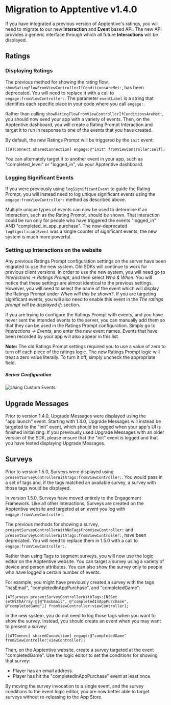 # Migration to Apptentive v1.4.0

If you have integrated a previous version of Apptentive's ratings, you will need to migrate to our new
**Interaction** and **Event** based API. The new API provides a generic interface through which all future
**Interactions** will be displayed.

## Ratings

### Displaying Ratings

The previous method for showing the rating flow, `showRatingFlowFromViewControllerIfConditionsAreMet:`, has been deprecated. You will need to replace it with a call to `engage:fromViewController:`. The parameter `eventLabel` is a string that identifies each specific place in your code where you call `engage:`.

Rather than calling `showRatingFlowFromViewControllerIfConditionsAreMet:`, you should now seed your app with a variety of events. Then, on the Apptentive dashboard, you will create a Rating Prompt Interaction and target it to run in response to one of the events that you have created.

By default, the new Ratings Prompt will be triggered by the `init` event:

	[[ATConnect sharedConnection] engage:@"init" fromViewController:self];

You can alternately target it to another event in your app, such as "completed_level" or "logged_in", via your Apptentive dashboard.

### Logging Significant Events

If you were previously using `logSignificantEvent` to guide the Rating Prompt, you will instead need to log unique significant events using the `engage:fromViewController:` method as described above.

Multiple unique types of events can now be used to determine if an Interaction, such as the Rating Prompt, should be shown. That interaction could be run only for people who have triggered the events "logged_in" AND "completed_in_app_purchase". The now-deprecated `logSignificantEvent` was a single counter of significant events; the new system is much more powerful.

### Setting  up Interactions on the website

Any previous Ratings Prompt configuration settings on the server have been migrated to use the new system. Old SDKs will continue to
work for previous client versions. In order to use the new system, you will need go to *Interactions -> Ratings Prompt*,
and then select *Who &amp; When*. You will notice that these settings are almost identical to the previous settings.
However, you will need to select the name of the event which will display the Ratings Prompt under *When will this
be shown?*. If you are targeting significant events, you will also need to enable this event in the *The ratings prompt
will be displayed if:* section.

If you are trying to configure the Ratings Prompt with events, and you have never sent the intended events to the server,
you can manually add them so that they can be used in the Ratings Prompt configuration. Simply go to *Interactions ->
Events*, and enter the new event names. Events that have been recorded by your app will also appear in this list.

**Note:** The old Ratings Prompt settings required you to use a value of zero to turn off each piece of the ratings
logic. The new Ratings Prompt logic will treat a zero value literally. To turn it off, simply uncheck the appropriate
field.

##### Server Configuration

![Using Custom Events](https://raw.githubusercontent.com/skykelsey/apptentive-android/rating_interaction_docs/etc/screenshots/ratings_prompt_interaction_config.png)

## Upgrade Messages

Prior to version 1.4.0, Upgrade Messages were displayed using the "app.launch" event. Starting with 1.4.0, Upgrade Messages will instead be targeted to the "init" event, which should be logged when your app's UI is finished initializing. If you previously used Upgrade Messages with an older version of the SDK, please ensure that the "init" event is logged and that you have tested displaying Upgrade Messages.

## Surveys

Prior to version 1.5.0, Surveys were displayed using `presentSurveyControllerWithTags:fromViewController:`. You would pass in a set of tags and, if the tags matched an available survey, a survey with those tags would be displayed.

In version 1.5.0, Surveys have moved entirely to the Engagement Framework. Like all other interactions, Surveys are created on the Apptentive website and targeted at an *event* you log with `engage:fromViewController`.

The previous methods for showing a survey, `presentSurveyControllerWithNoTagsFromViewController:` and `presentSurveyControllerWithTags:fromViewController:`, have been deprecated. You will need to replace them in 1.5.0 with a call to `engage:fromViewController:`.

Rather than using Tags to segment surveys, you will now use the logic editor on the Apptentive website. You can target a survey using a variety of device and person attributes. You can also show the survey only to people who have logged a certain number of events.

For example, you might have previously created a survey with the tags "hasEmail", "completedInAppPurchase", and "completedGame":

	[ATSurveys presentSurveyControllerWithTags:[NSSet setWithArray:@[@"hasEmail", @"completedInAppPurchase", @"completedGame"]] fromViewController:viewController];

In the new system, you do not need to log those tags when you want to show the survey. Instead, you should create an event when you may want to present a survey:  

	[[ATConnect sharedConnection] engage:@"completedGame" fromViewController:viewController];

Then, on the Apptentive website, create a survey targeted at the event "completedGame". Use the logic editor to set the conditions for showing that survey:

 - Player has an email address.
 - Player has hit the "completedInAppPurchase" event at least once.
 
By moving the survey invocation to a single event, and the survey conditions to the event logic editor, you are now better able to target surveys without re-releasing to the App Store.
